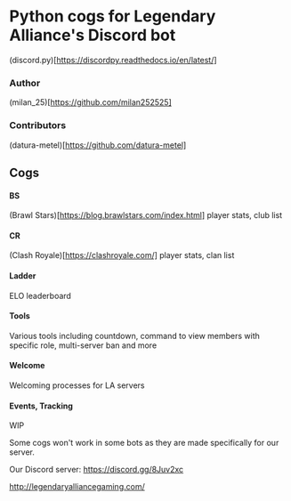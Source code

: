 # Python cogs for Legendary Alliance's Discord bot
(discord.py)[https://discordpy.readthedocs.io/en/latest/]

### Author
(milan_25)[https://github.com/milan252525]

### Contributors
(datura-metel)[https://github.com/datura-metel]

## Cogs
#### BS
(Brawl Stars)[https://blog.brawlstars.com/index.html] player stats, club list
#### CR
(Clash Royale)[https://clashroyale.com/] player stats, clan list
#### Ladder
ELO leaderboard
#### Tools
Various tools including countdown, command to view members with specific role, multi-server ban and more
#### Welcome
Welcoming processes for LA servers 
#### Events, Tracking
WIP

Some cogs won't work in some bots as they are made specifically for our server.

Our Discord server:
https://discord.gg/8Juv2xc

http://legendaryalliancegaming.com/
